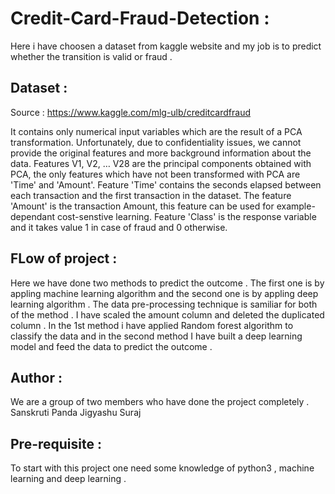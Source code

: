 # Credit-Card-Fraud-Detection :
Here i have choosen a dataset from kaggle website and my job is to predict whether the transition is valid or fraud .

## Dataset :
Source : https://www.kaggle.com/mlg-ulb/creditcardfraud

It contains only numerical input variables which are the result of a PCA transformation. Unfortunately, due to confidentiality issues, we cannot provide the original features and
more background information about the data. Features V1, V2, … V28 are the principal components obtained with PCA, the only features which have not been transformed with PCA are
'Time' and 'Amount'. Feature 'Time' contains the seconds elapsed between each transaction and the first transaction in the dataset. The feature 'Amount' is the transaction Amount,
this feature can be used for example-dependant cost-senstive learning. Feature 'Class' is the response variable and it takes value 1 in case of fraud and 0 otherwise.

## FLow of project :
Here we have done two methods to predict the outcome . The first one is by appling machine learning algorithm and the second one is by appling deep learning algorithm .
The data pre-processing technique is samiliar for both of the method . I have scaled the amount column and deleted the duplicated column . 
In the 1st method i have applied Random forest algorithm to classify the data and in the second method I have built a deep learning model and feed the data to predict the outcome
.

## Author :
We are a group of two members who have done the project completely .
Sanskruti Panda
Jigyashu Suraj 

## Pre-requisite :
To start with this project one need some knowledge of python3 , machine learning and deep learning .

